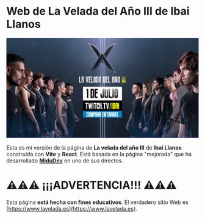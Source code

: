 # Web de La Velada del Año III de Ibai Llanos

![Portada de la Web](Captura.jpg)

Esta es mi versión de la página de **La velada del año III** de **Ibai Llanos** construída con **Vite** y **React**. Está basada en la página "mejorada" que ha desarrollado [**MiduDev**](https://github.com/midudev) en uno de sus directos.

# ⚠️⚠️⚠️ ¡¡¡ADVERTENCIA!!! ⚠️⚠️⚠️

Esta página **está hecha con fines educativos**. El verdadero sitio Web es [https://www.lavelada.es](https://www.lavelada.es).
